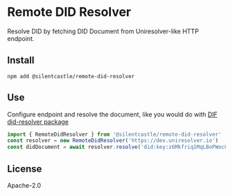 # Remote DID Resolver

Resolve DID by fetching DID Document from Uniresolver-like HTTP endpoint.

## Install

```shell script
npm add @silentcastle/remote-did-resolver 
```

## Use

Configure endpoint and resolve the document, like you would do with [DIF did-resolver package](https://github.com/decentralized-identity/did-resolver)

```typescript
import { RemoteDidResolver } from '@silentcastle/remote-did-resolver'
const resolver = new RemoteDidResolver('https://dev.uniresolver.io')
const didDocument = await resolver.resolve('did:key:z6Mkfriq1MqLBoPWecGoDLjguo1sB9brj6wT3qZ5BxkKpuP6')
```

## License

Apache-2.0
